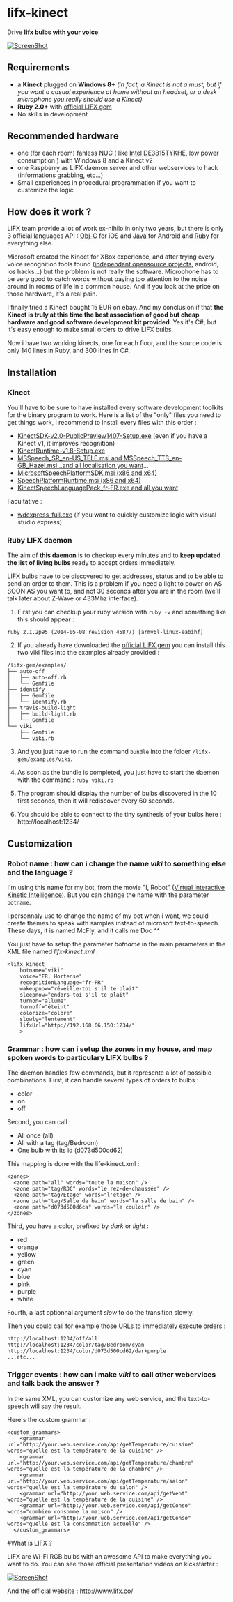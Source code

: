 # lifx-kinect
Drive **lifx bulbs with your voice**.

[![ScreenShot](http://img4.hostingpics.net/pics/325982ScreenShot241.jpg)](http://youtu.be/uEPNLfaTRe4)

## Requirements
* a **Kinect** plugged on **Windows 8+** *(in fact, a Kinect is not a must, but if you want a casual experience at home without an headset, or a desk microphone you really should use a Kinect)*
* **Ruby 2.0+** with [official LIFX gem](https://github.com/LIFX/lifx-gem)
* No skills in development

## Recommended hardware
* one (for each room) fanless NUC ( like [Intel DE3815TYKHE](http://www.intel.com/content/www/us/en/nuc/nuc-kit-de3815tykhe.html), low power consumption ) with Windows 8 and a Kinect v2
* one Raspberry as LIFX daemon server and other webservices to hack (informations grabbing, etc...)
* Small experiences in procedural programmation if you want to customize the logic

## How does it work ?

LIFX team provide a lot of work ex-nihilo in only two years, but there is only 3 official languages API : [Obj-C](https://github.com/LIFX/LIFXKit) for iOS and [Java](https://github.com/LIFX/lifx-sdk-android) for Android and [Ruby](https://github.com/LIFX/lifx-gem) for everything else.

Microsoft created the Kinect for XBox experience, and after trying every voice recognition tools found ([independant opensource projects](http://en.wikipedia.org/wiki/List_of_speech_recognition_software), android, ios hacks...) but the problem is not really the software. Microphone has to be very good to catch words without paying too attention to the noise around in rooms of life in a common house. And if you look at the price on those hardware, it's a real pain.

I finally tried a Kinect bought 15 EUR on ebay.
And my conclusion if that **the Kinect is truly at this time the best association of good but cheap hardware and good software development kit provided**.
Yes it's C#, but it's easy enough to make small orders to drive LIFX bulbs.

Now i have two working kinects, one for each floor, and the source code is only 140 lines in Ruby, and 300 lines in C#.

## Installation

### Kinect

You'll have to be sure to have installed every software development toolkits for the binary program to work. Here is a list of the "only" files you need to get things work, i recommend to install every files with this order :

* [KinectSDK-v2.0-PublicPreview1407-Setup.exe](http://www.microsoft.com/en-ie/download/details.aspx?id=43661) (even if you have a Kinect v1, it improves recognition)
* [KinectRuntime-v1.8-Setup.exe](http://www.microsoft.com/en-us/download/details.aspx?id=40277)
* [MSSpeech_SR_en-US_TELE.msi and MSSpeech_TTS_en-GB_Hazel.msi...and all localisation you want](http://www.microsoft.com/en-us/download/details.aspx?id=3971)...
* [MicrosoftSpeechPlatformSDK.msi (x86 and x64)](http://www.microsoft.com/en-us/download/details.aspx?id=27226)
* [SpeechPlatformRuntime.msi (x86 and x64)](http://www.microsoft.com/en-us/download/details.aspx?id=27225)
* [KinectSpeechLanguagePack_fr-FR.exe and all you want](http://www.microsoft.com/en-ie/download/details.aspx?id=34809)

Facultative :
* [wdexpress_full.exe](http://www.microsoft.com/france/visual-studio/essayez/express.aspx) (if you want to quickly customize logic with visual studio express)

### Ruby LIFX daemon

The aim of **this daemon** is to checkup every minutes and to **keep updated the list of living bulbs** ready to accept orders immediately.

LIFX bulbs have to be discovered to get addresses, status and to be able to send an order to them. This is a problem if you need a light to power on AS SOON AS you want to, and not 30 seconds after you are in the room (we'll talk later about Z-Wave or 433Mhz interface).

1) First you can checkup your ruby version with `ruby -v` and something like this should appear :
```
ruby 2.1.2p95 (2014-05-08 revision 45877) [armv6l-linux-eabihf]
```

2) If you already have downloaded the [official LIFX gem](https://github.com/LIFX/lifx-gem) you can install this two viki files into the examples already provided : 

```
/lifx-gem/examples/
├── auto-off
│   ├── auto-off.rb
│   └── Gemfile
├── identify
│   ├── Gemfile
│   └── identify.rb
├── travis-build-light
│   ├── build-light.rb
│   └── Gemfile
└── viki
    ├── Gemfile
    └── viki.rb
```

3) And you just have to run the command `bundle` into the folder `/lifx-gem/examples/viki`.

4) As soon as the bundle is completed, you just have to start the daemon with the command : `ruby viki.rb`

5) The program should display the number of bulbs discovered in the 10 first seconds, then it will rediscover every 60 seconds.

6) You should be able to connect to the tiny synthesis of your bulbs here : http://localhost:1234/



## Customization

### Robot name : how can i change the name *viki* to something else and the language ?

I'm using this name for my bot, from the movie "I, Robot" ([Virtual Interactive Kinetic Intelligence](http://en.wikipedia.org/wiki/I,_Robot_(film))). But you can change the name with the parameter `botname`.

I personnaly use to change the name of my bot when i want, we could create themes to speak with samples instead of microsoft text-to-speech. These days, it is named McFly, and it calls me Doc ^^

You just have to setup the parameter *botname* in the main parameters in the XML file named *lifx-kinect.xml* :

```
<lifx_kinect
    botname="viki"
    voice="FR, Hortense"
    recognitionLanguage="fr-FR"
    wakeupnow="réveille-toi s'il te plait"
    sleepnow="endors-toi s'il te plait"
    turnon="allume"
    turnoff="éteint"
    colorize="colore"
    slowly="lentement"
    lifxUrl="http://192.168.66.150:1234/"
    >
```

### Grammar : how can i setup the zones in my house, and map spoken words to particulary LIFX bulbs ?

The daemon handles few commands, but it represente a lot of possible combinations.
First, it can handle several types of orders to bulbs :
* color
* on
* off

Second, you can call :
* All once (all)
* All with a tag (tag/Bedroom)
* One bulb with its id (d073d500cd62)

This mapping is done with the life-kinect.xml :
```
<zones>
  <zone path="all" words="toute la maison" />
  <zone path="tag/RDC" words="le rez-de-chaussée" />
  <zone path="tag/Etage" words="l'étage" />
  <zone path="tag/Salle de bain" words="la salle de bain" />
  <zone path="d073d500d6ca" words="le couloir" />
</zones>
```

Third, you have a color, prefixed by *dark* or *light* :
* red
* orange
* yellow
* green
* cyan
* blue
* pink
* purple
* white

Fourth, a last optionnal argument *slow* to do the transition slowly.

Then you could call for example those URLs to immediately execute orders :

```
http://localhost:1234/off/all
http://localhost:1234/color/tag/Bedroom/cyan
http://localhost:1234/color/d073d500cd62/darkpurple
...etc...
```

### Trigger events : how can i make *viki* to call other webervices and talk back the answer ?

In the same XML, you can customize any web service, and the text-to-speech will say the result.

Here's the custom grammar :

```
<custom_grammars>
    <grammar url="http://your.web.service.com/api/getTemperature/cuisine" words="quelle est la température de la cuisine" />
    <grammar url="http://your.web.service.com/api/getTemperature/chambre" words="quelle est la température de la chambre" />
    <grammar url="http://your.web.service.com/api/getTemperature/salon" words="quelle est la température du salon" />
    <grammar url="http://your.web.service.com/api/getVent" words="quelle est la température de la cuisine" />
    <grammar url="http://your.web.service.com/api/getConso" words="combien consomme la maison" />
    <grammar url="http://your.web.service.com/api/getConso" words="quelle est la consommation actuelle" />
  </custom_grammars>
```

#What is LIFX ?

LIFX are Wi-Fi RGB bulbs with an awesome API to make everything you want to do.
You can see those official presentation videos on kickstarter :

[![ScreenShot](http://img.youtube.com/vi/cRaPQDzkJcQ/0.jpg)](http://youtu.be/cRaPQDzkJcQ)

And the official website : http://www.lifx.co/
